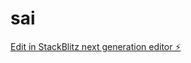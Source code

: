 # sai

[Edit in StackBlitz next generation editor ⚡️](https://stackblitz.com/~/github.com/ShotaKurokawa1016/sai)